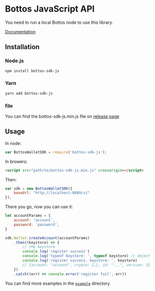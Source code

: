 # Bottos JavaScript API

You need to run a local Bottos node to use this library.

[Documentation](https://github.com/bottos-project/bottos-sdk-js/wiki/API-Document)

## Installation

### Node.js

```bash
npm install bottos-sdk-js
```

### Yarn

```bash
yarn add bottos-sdk-js
```

### file

You can find the bottos-sdk-js.min.js file on [release page](https://github.com/bottos-project/bottos-sdk-js/releases)


## Usage

In node:
```js
var BottosWalletSDK = require('bottos-sdk-js');
```

In browers:
```html
<script src="path/to/bottos-sdk-js.min.js" crossorigin></script>

```

Then:
```js
var sdk = new BottosWalletSDK({
    baseUrl: "http://localhost:8689/v1"
});

```

There you go, now you can use it:

```js
let accountParams = {
    account: 'account',
    password: 'password',
}

sdk.Wallet.createAccount(accountParams)
    .then((keystore) => {
        // the keystore
        console.log('register success')
        console.log('typeof keystore: ', typeof keystore) // object
        console.log('register success, keystore: ', keystore)
        // {account: "account", crypto: {…}, id: "...", version: 3}
    })
    .catch((err) => console.error('register fail', err))
```

You can find more examples in the [`example`](https://github.com/bottos-project/bottos-sdk-js/tree/master/example) directory.
